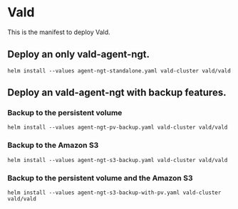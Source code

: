 # Vald

This is the manifest to deploy Vald.

## Deploy an only vald-agent-ngt.

```
helm install --values agent-ngt-standalone.yaml vald-cluster vald/vald
```

## Deploy an vald-agent-ngt with backup features.

### Backup to the persistent volume

```
helm install --values agent-ngt-pv-backup.yaml vald-cluster vald/vald
```

### Backup to the Amazon S3

```
helm install --values agent-ngt-s3-backup.yaml vald-cluster vald/vald
```

### Backup to the persistent volume and the Amazon S3

```
helm install --values agent-ngt-s3-backup-with-pv.yaml vald-cluster vald/vald
```
